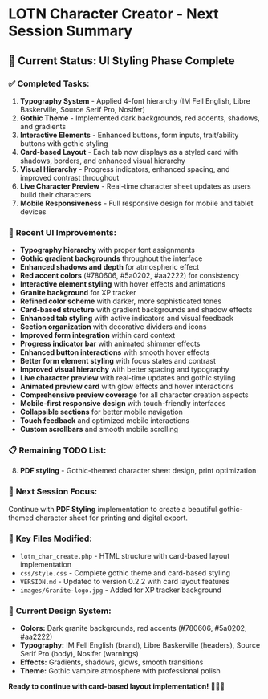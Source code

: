# LOTN Character Creator - Next Session Summary

## 🎯 **Current Status: UI Styling Phase Complete**

### ✅ **Completed Tasks:**
1. **Typography System** - Applied 4-font hierarchy (IM Fell English, Libre Baskerville, Source Serif Pro, Nosifer)
2. **Gothic Theme** - Implemented dark backgrounds, red accents, shadows, and gradients
3. **Interactive Elements** - Enhanced buttons, form inputs, trait/ability buttons with gothic styling
4. **Card-based Layout** - Each tab now displays as a styled card with shadows, borders, and enhanced visual hierarchy
5. **Visual Hierarchy** - Progress indicators, enhanced spacing, and improved contrast throughout
6. **Live Character Preview** - Real-time character sheet updates as users build their characters
7. **Mobile Responsiveness** - Full responsive design for mobile and tablet devices

### 🎨 **Recent UI Improvements:**
- **Typography hierarchy** with proper font assignments
- **Gothic gradient backgrounds** throughout the interface
- **Enhanced shadows and depth** for atmospheric effect
- **Red accent colors** (#780606, #5a0202, #aa2222) for consistency
- **Interactive element styling** with hover effects and animations
- **Granite background** for XP tracker
- **Refined color scheme** with darker, more sophisticated tones
- **Card-based structure** with gradient backgrounds and shadow effects
- **Enhanced tab styling** with active indicators and visual feedback
- **Section organization** with decorative dividers and icons
- **Improved form integration** within card context
- **Progress indicator bar** with animated shimmer effects
- **Enhanced button interactions** with smooth hover effects
- **Better form element styling** with focus states and contrast
- **Improved visual hierarchy** with better spacing and typography
- **Live character preview** with real-time updates and gothic styling
- **Animated preview card** with glow effects and hover interactions
- **Comprehensive preview coverage** for all character creation aspects
- **Mobile-first responsive design** with touch-friendly interfaces
- **Collapsible sections** for better mobile navigation
- **Touch feedback** and optimized mobile interactions
- **Custom scrollbars** and smooth mobile scrolling

### 📋 **Remaining TODO List:**
8. **PDF styling** - Gothic-themed character sheet design, print optimization

### 🎯 **Next Session Focus:**
Continue with **PDF Styling** implementation to create a beautiful gothic-themed character sheet for printing and digital export.

### 📁 **Key Files Modified:**
- `lotn_char_create.php` - HTML structure with card-based layout implementation
- `css/style.css` - Complete gothic theme and card-based styling
- `VERSION.md` - Updated to version 0.2.2 with card layout features
- `images/Granite-logo.jpg` - Added for XP tracker background

### 🎨 **Current Design System:**
- **Colors:** Dark granite backgrounds, red accents (#780606, #5a0202, #aa2222)
- **Typography:** IM Fell English (brand), Libre Baskerville (headers), Source Serif Pro (body), Nosifer (warnings)
- **Effects:** Gradients, shadows, glows, smooth transitions
- **Theme:** Gothic vampire atmosphere with professional polish

**Ready to continue with card-based layout implementation!** 🧛‍♂️✨